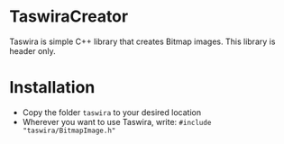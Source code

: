 # TaswiraCreator
Taswira is simple C++ library that creates Bitmap images. This library is header only.

# Installation
- Copy the folder `taswira` to your desired location
- Wherever you want to use Taswira, write: `#include "taswira/BitmapImage.h"`
